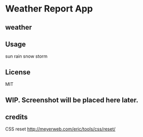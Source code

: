 # Weather Report App
## weather

## Usage
sun
rain
snow
storm

## License
MIT

## WIP. Screenshot will be placed here later.
## credits
CSS reset
http://meyerweb.com/eric/tools/css/reset/